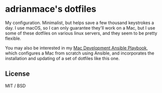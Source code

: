 # adrianmace's dotfiles

My configuration. Minimalist, but helps save a few thousand keystrokes a day. I use macOS, so I can only guarantee they'll work on a Mac, but I use some of these dotfiles on various linux servers, and they seem to be pretty flexible.

You may also be interested in my [Mac Development Ansible Playbook](https://github.com/adrianmace/mac-dev-playbook), which configures a Mac from scratch using Ansible, and incorporates the installation and updating of a set of dotfiles like this one.

## License

MIT / BSD
